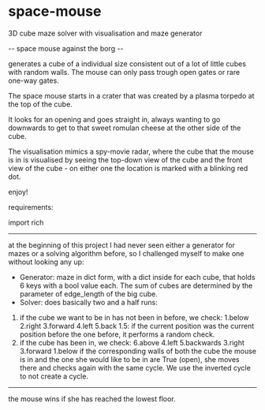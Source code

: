 # space-mouse

3D cube maze solver with visualisation and maze generator

-- space mouse against the borg --

generates a cube of a individual size consistent out of a lot of little cubes with random walls.
The mouse can only pass trough open gates or rare one-way gates. 

The space mouse starts in a crater that was created by a plasma torpedo at the top of the cube.

It looks for an opening and goes straight in, always wanting to go downwards to get to that sweet romulan cheese
at the other side of the cube. 

The visualisation mimics a spy-movie radar, where the cube that the mouse is in is visualised by seeing 
the top-down view of the cube and the front view of the cube - on either one the location is marked with a blinking
red dot. 

enjoy!

requirements:

import rich

------------
at the beginning of this project I had never seen either a generator for mazes or a solving algorithm before,
so I challenged myself to make one without looking any up:
- Generator:
maze in dict form, with a dict inside for each cube, that holds 6 keys with a bool value each.
The sum of cubes are determined by the parameter of edge_length of the big cube.
- Solver:
does basically two and a half runs:
1. if the cube we want to be in has not been in before, we check: 1.below 2.right 3.forward 4.left 5.back
1.5: if the current position was the current position before the one before, it performs a random check.
2. if the cube has been in, we check: 6.above 4.left 5.backwards 3.right 3.forward 1.below
if the corresponding walls of both the cube the mouse is in and the one she would like to be in are True (open), she moves there and checks again with the same cycle.
We use the inverted cycle to not create a cycle.
------------
the mouse wins if she has reached the lowest floor. 

